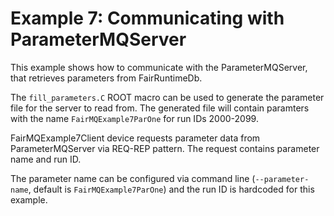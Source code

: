 Example 7: Communicating with ParameterMQServer
===============

This example shows how to communicate with the ParameterMQServer, that retrieves parameters from FairRuntimeDb.

The `fill_parameters.C` ROOT macro can be used to generate the parameter file for the server to read from. The generated file will contain paramters with the name `FairMQExample7ParOne` for run IDs 2000-2099.

FairMQExample7Client device requests parameter data from ParameterMQServer via REQ-REP pattern. The request contains parameter name and run ID.

The parameter name can be configured via command line (`--parameter-name`, default is `FairMQExample7ParOne`) and the run ID is hardcoded for this example.
